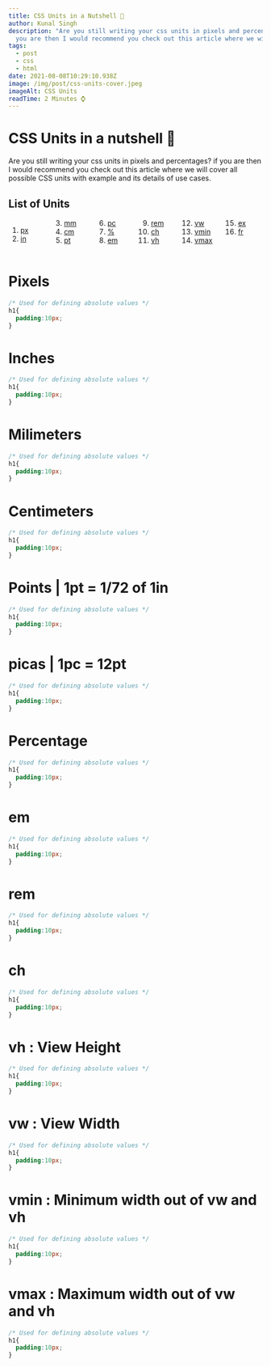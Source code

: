 ```yaml
---
title: CSS Units in a Nutshell 🐚
author: Kunal Singh
description: "Are you still writing your css units in pixels and percentages? if
  you are then I would recommend you check out this article where we will "
tags:
  - post
  - css
  - html
date: 2021-08-08T10:29:10.938Z
image: /img/post/css-units-cover.jpeg
imageAlt: CSS Units
readTime: 2 Minutes ⌚
---
```

# CSS Units in a nutshell 🐚

Are you still writing your css units in pixels and percentages? if you are then I would recommend you check out this article where we will cover all  possible CSS units with example and its details of use cases.

## List of Units

<div style="columns:70px">

1. [px](#px)
2. [in](#in)
3. [mm](#mm)
4. [cm](#cm)
5. [pt](#pt)
6. [pc](#pc)
7. [%](#percentage)
8. [em](#em)
9. [rem](#rem)
10. [ch](#ch)
11. [vh](#vh)
12. [vw](#vw)
13. [vmin](#vmax)
14. [vmax](#vmax)
15. [ex](#ex)
16. [fr](#fr)

</div>
 
<br>

<h1 id="px">
	Pixels
</h1>

```css
/* Used for defining absolute values */
h1{
  padding:10px;
}
```

<h1 id="in">
	Inches
</h1>

```css
/* Used for defining absolute values */
h1{
  padding:10px;
}
```

<h1 id="mm">
	Milimeters
</h1>

```css
/* Used for defining absolute values */
h1{
  padding:10px;
}
```
<h1 id="cm">
	Centimeters
</h1>

```css
/* Used for defining absolute values */
h1{
  padding:10px;
}
```

<h1 id="pt">
	Points | 1pt = 1/72 of 1in
</h1>

```css
/* Used for defining absolute values */
h1{
  padding:10px;
}
```

<h1 id="pc">
	picas | 1pc = 12pt
</h1>

```css
/* Used for defining absolute values */
h1{
  padding:10px;
}
```

<h1 id="percentage">
	Percentage
</h1>

```css
/* Used for defining absolute values */
h1{
  padding:10px;
}
```

<h1 id="em">
	em
</h1>

```css
/* Used for defining absolute values */
h1{
  padding:10px;
}
```

<h1 id="rem">
	rem
</h1>

```css
/* Used for defining absolute values */
h1{
  padding:10px;
}
```

<h1 id="ch">
	ch
</h1>

```css
/* Used for defining absolute values */
h1{
  padding:10px;
}
```

<h1 id="vh">
	vh : View Height
</h1>

```css
/* Used for defining absolute values */
h1{
  padding:10px;
}
```

<h1 id="vw">
	vw : View Width
</h1>

```css
/* Used for defining absolute values */
h1{
  padding:10px;
}
```

<h1 id="vmin">
	vmin : Minimum width out of vw and vh
</h1>

```css
/* Used for defining absolute values */
h1{
  padding:10px;
}
```

<h1 id="vmax">
	vmax : Maximum width out of vw and vh
</h1>

```css
/* Used for defining absolute values */
h1{
  padding:10px;
}
```
